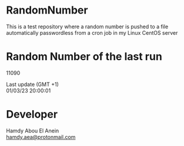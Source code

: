 # RandomNumber    
This is a test repository where a random number is pushed to a file automatically passwordless from a cron job in my Linux CentOS server    
# Random Number of the last run   
11090
      
Last update (GMT +1)    
01/03/23 20:00:01
# Developer    
Hamdy Abou El Anein   
hamdy.aea@protonmail.com
